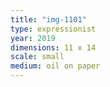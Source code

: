 ```yaml
---
title: "img-1101"
type: expressionist
year: 2019
dimensions: 11 x 14
scale: small
medium: oil on paper
---
```

